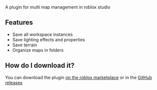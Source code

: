 A plugin for multi map management in roblox studio
## Features
- Save all workspace instances
- Save lighting effects and properties
- Save terrain
- Organize maps in folders
## How do I download it?
You can download the plugin [on the roblox marketplace](https://create.roblox.com/store/asset/17595687687) or in the [GitHub releases](https://github.com/ItsMakarov/map-storage-plugin/releases)
